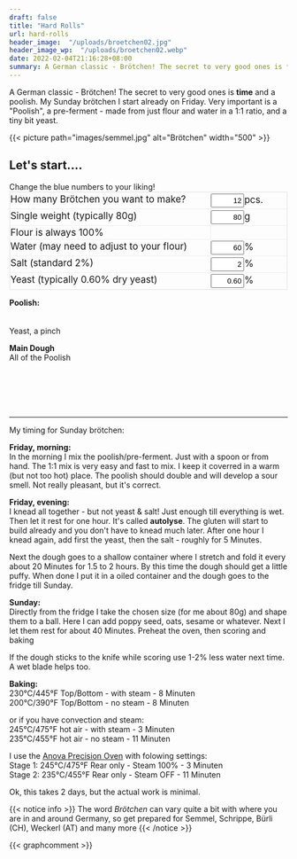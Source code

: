 ```yaml
---
draft: false
title: "Hard Rolls"
url: hard-rolls
header_image:  "/uploads/broetchen02.jpg"
header_image_wp:  "/uploads/broetchen02.webp"
date: 2022-02-04T21:16:28+08:00
summary: A German classic - Brötchen! The secret to very good ones is **time** and a poolish.
---
```




A German classic - Brötchen! The secret to very good ones is **time** and a poolish. My Sunday brötchen I start already on Friday. Very important is a "Poolish", a pre-ferment - made from just flour and water in a 1:1 ratio, and a tiny bit yeast. 

{{< picture path="images/semmel.jpg" alt="Brötchen" width="500" >}}

## Let's start....

<div class="text-blue-700 text-xl">Change the blue numbers to your liking!</div>  

<div class="grid-container">
  <div class="grid-item">How many Brötchen you want to make?</div>
  <div class="grid-item"><input class="text-blue-700 font-bold" type="number" id="howMany" name="howMany" value="12" onkeyup="showMsg()">pcs.</div>
  <div class="grid-item">Single weight (typically 80g)</div>
  <div class="grid-item"><input class="text-blue-700 font-bold" type="number" id="weight" name="weight" value="80" onkeyup="showMsg()">g</div>
  <div class="grid-item">Flour is always 100%</div>
  <div class="grid-item"></div>
  <div class="grid-item">Water (may need to adjust to your flour)</div>
  <div class="grid-item"><input class="text-blue-700 font-bold" type="number" id="water" name="water" value="60" onkeyup="showMsg()">%</div>
  <div class="grid-item">Salt (standard 2%)</div>
  <div class="grid-item"><input class="text-blue-700 font-bold" type="number" id="salt" name="salt1" value="2" onkeyup="showMsg()">%</div>
  <div class="grid-item">Yeast (typically 0.60% dry yeast)</div>
  <div class="grid-item"><input class="text-blue-700 font-bold" type="number" id="yeast" name="yeast" value="0.60" onkeyup="showMsg()">%</div>
</div>

 
<span id="intro"><p></span>
**Poolish:**  
<span id="pFlour"></span><br>
<span id="pWater"></span><br>
Yeast, a pinch

**Main Dough**  
All of the Poolish  
<span id="Flour"></span><br>
<span id="Water"></span><br>
<span id="Salt"></span><br>
<span id="Yeast"></span><br>
<span id="More"></span><br>

<hr>
My timing for Sunday brötchen:

**Friday, morning:**  
In the morning I mix the poolish/pre-ferment. Just with a spoon or from hand. The 1:1 mix is very easy and fast to mix. I keep it coverred in a warm (but not too hot) place. The poolish should double and will develop a sour smell. Not really pleasant, but it's correct. 

**Friday, evening:**  
I knead all together - but not yeast & salt! Just enough till everything is wet. Then let it rest for one hour. It's called **autolyse**. The gluten will start to build already and you don't have to knead much later.
After one hour I knead again, add first the yeast, then the salt - roughly for 5 Minutes.

Next the dough goes to a shallow container where I stretch and fold it every about 20 Minutes for 1.5 to 2 hours. By this time the dough should get a little puffy. When done I put it in a oiled container and the dough goes to the fridge till Sunday. 

**Sunday:**  
Directly from the fridge I take the chosen size (for me about 80g) and shape them to a ball. Here I can add poppy seed, oats, sesame or whatever. Next I let them rest for about 40 Minutes. Preheat the oven, then scoring and baking
 
If the dough sticks to the knife while scoring use 1-2% less water next time. A wet blade helps too.

**Baking:**  
230°C/445°F Top/Bottom - with steam - 8 Minuten  
200°C/390°F Top/Bottom - no steam - 8 Minuten  

or if you have convection and steam:  
245°C/475°F hot air - with steam - 3 Minuten  
235°C/455°F hot air - no steam - 11 Minuten  

I use the [Anova Precision Oven](https://anovaculinary.com/anova-precision-oven/) with folowing settings:  
Stage 1: 245°C/475°F Rear only - Steam 100% - 3 Minuten  
Stage 2: 235°C/455°F Rear only - Steam OFF - 11 Minuten  

Ok, this takes 2 days, but the actual work is minimal. 

{{< notice info >}}
The word *Br&ouml;tchen* can vary quite a bit with where you are in and around Germany, so get prepared for Semmel, Schrippe, B&uuml;rli (CH), Weckerl (AT) and many more
{{< /notice >}}

<script type="text/javascript">
window.addEventListener( "load", showMsg());
function showMsg(){

// data from form
  var many    = document.getElementById('howMany').valueAsNumber;
  var weight  = document.getElementById('weight').valueAsNumber;
  var water   = document.getElementById('water').valueAsNumber;
  var yeast   = document.getElementById('yeast').valueAsNumber;
  var salt    = document.getElementById('salt').valueAsNumber;
  let myText = "";

// calculate and send data to span
  document.getElementById('intro').innerHTML = 'So you want to make '+ many + ' Brötchen of ' + weight + 'g each. You need:<p>';
  document.getElementById('pFlour').innerHTML = 'Flour: ' + ((many*weight) * 0.16).toFixed(0) + 'g';
  document.getElementById('pWater').innerHTML = 'Water: ' + ((many*weight) * 0.16).toFixed(0) + 'g';
  document.getElementById('Flour').innerHTML  = 'Flour: ' + (((many*weight) / (100 + water) * 100) - ((many*weight) * 0.16)  ).toFixed(0) + 'g';
  document.getElementById('Water').innerHTML  = 'Water: ' + ((many*weight) / (100 + water) * (water - 0) - ((many*weight) * 0.16)).toFixed(0) + 'g';
  document.getElementById('Salt').innerHTML   = 'Salt: ' + (((many*weight) / (100 + water) * 100)/100 * salt).toFixed(1) + 'g';
  document.getElementById('Yeast').innerHTML  = 'Yeast: ' + (((many*weight) / (100 + water) * 100)/100 * yeast).toFixed(2) + 'g (dry yeast, or fresh yeast x 3)';
  document.getElementById('More').innerHTML   = myText;
  }
</script>

<script>
document.write(many);
document.write(weight);
document.write(water);
document.write(malt);
document.write(yeast);
</script>


<style type="text/css">
input {
  width: 60px;
  text-align: right;
  padding: 3px !important;
}


input[type="number"]::-webkit-outer-spin-button, input[type="number"]::-webkit-inner-spin-button {
    -webkit-appearance: none !important;
    margin: 0 !important;
}
 
input[type="number"] {
    -moz-appearance: textfield !important;
}


.grid-container {
  display: grid;
  grid-template-columns: auto auto;
  grid-gap: 1px;
  background-color: #eeeeee;
  padding: 2px;
}

.grid-container > div {
  background-color: rgba(255, 255, 255, 0.9);
  text-align: left;
  padding: 2px 0;
  font-size: 17px;
}

.item5 {
  grid-column: 1 / span 2;
}

</style>

{{< graphcomment >}}